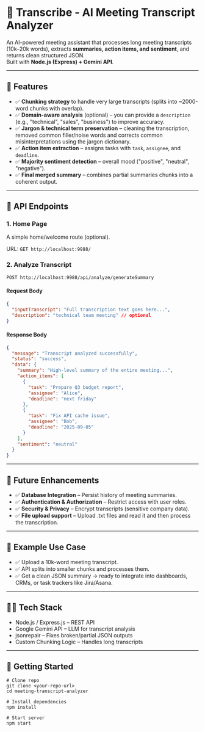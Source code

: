 # 📝 Transcribe - AI Meeting Transcript Analyzer

An AI-powered meeting assistant that processes long meeting transcripts (10k–20k words), extracts **summaries, action items, and sentiment**, and returns clean structured JSON.  
Built with **Node.js (Express) + Gemini API**.

---

## 🚀 Features

- ✅ **Chunking strategy** to handle very large transcripts (splits into ~2000-word chunks with overlap).
- ✅ **Domain-aware analysis** (optional) – you can provide a `description` (e.g., "technical", "sales", "business") to improve accuracy.
- ✅ **Jargon & technical term preservation** – cleaning the transcription, removed common filler/noise words and corrects common misinterpretations using the jargon dictionary.
- ✅ **Action item extraction** – assigns tasks with `task`, `assignee`, and `deadline`.
- ✅ **Majority sentiment detection** – overall mood ("positive", "neutral", "negative").
- ✅ **Final merged summary** – combines partial summaries chunks into a coherent output.

---

## 📡 API Endpoints

### 1. Home Page

A simple home/welcome route (optional).

URL: `GET http://localhost:9988/`

### 2. Analyze Transcript

`POST http://localhost:9988/api/analyze/generateSummary`

#### Request Body

```json
{
  "inputTranscript": "Full transcription text goes here...",
  "description": "technical team meeting" // optional
}
```

#### Response Body

```json
{
  "message": "Transcript analyzed successfully",
  "status": "success",
  "data": {
    "summary": "High-level summary of the entire meeting...",
    "action_items": [
      {
        "task": "Prepare Q3 budget report",
        "assignee": "Alice",
        "deadline": "next friday"
      },
      {
        "task": "Fix API cache issue",
        "assignee": "Bob",
        "deadline": "2025-09-05"
      }
    ],
    "sentiment": "neutral"
  }
}
```

---

## 📌 Future Enhancements

- ✅ **Database Integration** – Persist history of meeting summaries.
- ✅ **Authentication & Authorization** – Restrict access with user roles.
- ✅ **Security & Privacy** – Encrypt transcripts (sensitive company data).
- ✅ **File upload support** – Upload .txt files and read it and then process the transcription.

---

## 📂 Example Use Case

- ✅ Upload a 10k-word meeting transcript.
- ✅ API splits into smaller chunks and processes them.
- ✅ Get a clean JSON summary → ready to integrate into dashboards, CRMs, or task trackers like Jira/Asana.

---

## 🧑‍💻 Tech Stack

- Node.js / Express.js – REST API
- Google Gemini API – LLM for transcript analysis
- jsonrepair – Fixes broken/partial JSON outputs
- Custom Chunking Logic – Handles long transcripts

---

## 🏁 Getting Started

```
# Clone repo
git clone <your-repo-url>
cd meeting-transcript-analyzer

# Install dependencies
npm install

# Start server
npm start
```
